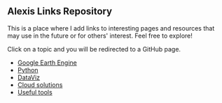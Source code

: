 ## Alexis Links Repository

This is a place where I add links to interesting pages and resources that may use in the future or for others' interest.  Feel free to explore!

Click on a topic and you will be redirected to a GitHub page.

- [Google Earth Engine](topics/gee.md)
- [Python](topics/python.md)
- [DataViz](topics/dataviz.md)
- [Cloud solutions](topics/cloud.md)
- [Useful tools](topics/tools.md)




